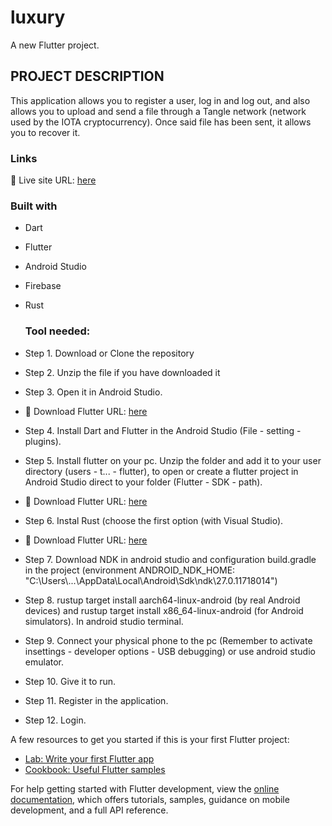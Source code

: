 # luxury

A new Flutter project.

## PROJECT DESCRIPTION

This application allows you to register a user, log in and log out, and also allows you to upload and send a file through a Tangle network (network used by the IOTA cryptocurrency). Once said file has been sent, it allows you to recover it.

### Links
📌 Live site URL: [here](https://github.com/Tonyva002/luxury)

### Built with

- Dart
- Flutter
- Android Studio
- Firebase
- Rust

  ### Tool needed:

- Step 1. Download or Clone the repository
- Step 2. Unzip the file if you have downloaded it
- Step 3. Open it in Android Studio.
-  📌 Download Flutter URL: [here](https://developer.android.com/studio?gad_source=1&gclid=CjwKCAjw88yxBhBWEiwA7cm6pfS9xHHbU4WacdljFFHpcC4jMcoxnurYNyAeGI-bIw6c8KoOH5L6iRoCwT4QAvD_BwE&gclsrc=aw.ds&hl=es-419)
- Step 4. Install Dart and Flutter in the Android Studio (File - setting - plugins).
- Step 5. Install flutter on your pc. Unzip the folder and add it to your user directory (users - t... - flutter), to open or create a flutter project in Android Studio direct to your folder (Flutter - SDK - path).
- 📌 Download Flutter URL: [here](https://docs.flutter.dev/get-started/install)
- Step 6. Instal Rust (choose the first option (with Visual Studio).
-  📌 Download Flutter URL: [here](https://www.rust-lang.org/tools/install)
- Step 7. Download NDK in android studio and configuration build.gradle in the project (environment ANDROID_NDK_HOME: "C:\\Users\\...\\AppData\\Local\\Android\\Sdk\\ndk\\27.0.11718014")
- Step 8. rustup target install aarch64-linux-android (by real Android devices) and rustup target install x86_64-linux-android (for Android simulators). In android studio terminal.
- Step 9. Connect your physical phone to the pc (Remember to activate insettings - developer options - USB debugging) or use android studio emulator.
- Step 10. Give it to run.
- Step 11. Register in the application.
- Step 12. Login.

A few resources to get you started if this is your first Flutter project:

- [Lab: Write your first Flutter app](https://docs.flutter.dev/get-started/codelab)
- [Cookbook: Useful Flutter samples](https://docs.flutter.dev/cookbook)

For help getting started with Flutter development, view the
[online documentation](https://docs.flutter.dev/), which offers tutorials,
samples, guidance on mobile development, and a full API reference.
